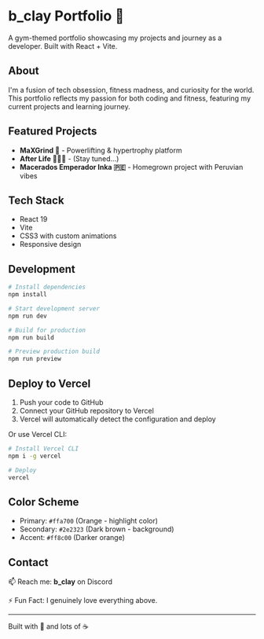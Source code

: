 # b_clay Portfolio 💪

A gym-themed portfolio showcasing my projects and journey as a developer. Built with React + Vite.

## About

I'm a fusion of tech obsession, fitness madness, and curiosity for the world. This portfolio reflects my passion for both coding and fitness, featuring my current projects and learning journey.

## Featured Projects

- **MaXGrind 💪** - Powerlifting & hypertrophy platform
- **After Life 🧑🏻‍🏫** - (Stay tuned...)
- **Macerados Emperador Inka 🇵🇪** - Homegrown project with Peruvian vibes

## Tech Stack

- React 19
- Vite
- CSS3 with custom animations
- Responsive design

## Development

```bash
# Install dependencies
npm install

# Start development server
npm run dev

# Build for production
npm run build

# Preview production build
npm run preview
```

## Deploy to Vercel

1. Push your code to GitHub
2. Connect your GitHub repository to Vercel
3. Vercel will automatically detect the configuration and deploy

Or use Vercel CLI:

```bash
# Install Vercel CLI
npm i -g vercel

# Deploy
vercel
```

## Color Scheme

- Primary: `#ffa700` (Orange - highlight color)
- Secondary: `#2e2323` (Dark brown - background)
- Accent: `#ff8c00` (Darker orange)

## Contact

📫 Reach me: **b_clay** on Discord

⚡ Fun Fact: I genuinely love everything above.

---

Built with 💪 and lots of ☕
